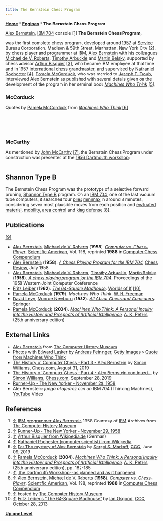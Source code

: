 ```yaml
---
title: The Bernstein Chess Program
---
```

**[Home](Home "Home") \* [Engines](Engines "Engines") \* The Bernstein Chess Program**



 [](http://www.computerhistory.org/chess/full_record.php?iid=stl-431614f6482e6) [Alex Bernstein](Alex_Bernstein "Alex Bernstein"), [IBM 704](IBM_704 "IBM 704") console <a id="cite-note-1" href="#cite-ref-1">[1]</a> 
**The Bernstein Chess Program**,  

was the first complete chess program, developed around [1957](Timeline#1957 "Timeline") at [Service Bureau Corporation](https://en.wikipedia.org/wiki/Service_Bureau_Corporation), [Madison](https://en.wikipedia.org/wiki/Madison_Avenue) & [59th Street](https://en.wikipedia.org/wiki/59th_Street_%28Manhattan%29), [Manhattan](https://en.wikipedia.org/wiki/Manhattan), [New York City](https://en.wikipedia.org/wiki/New_York_City) <a id="cite-note-2" href="#cite-ref-2">[2]</a>, by chess player and programmer at [IBM](index.php?title=IBM&action=edit&redlink=1 "IBM (page does not exist)"), [Alex Bernstein](Alex_Bernstein "Alex Bernstein") with his colleagues [Michael de V. Roberts](Michael_de_V._Roberts "Michael de V. Roberts"), [Timothy Arbuckle](Timothy_Arbuckle "Timothy Arbuckle") and [Martin Belsky](Martin_Belsky "Martin Belsky"), supported by chess advisor [Arthur Bisguier](https://en.wikipedia.org/wiki/Arthur_Bisguier) <a id="cite-note-3" href="#cite-ref-3">[3]</a>, who became IBM employee at that time and in 1957 [international chess grandmaster](https://en.wikipedia.org/wiki/International_Grandmaster), and supervised by [Nathaniel Rochester](Nathaniel_Rochester "Nathaniel Rochester") <a id="cite-note-4" href="#cite-ref-4">[4]</a>. [Pamela McCorduck](https://en.wikipedia.org/wiki/Pamela_McCorduck), who was married to [Joseph F. Traub](Mathematician#JFTraub "Mathematician"), interviewed Alex Bernstein as published with several details given on the development of the program in her seminal book *[Machines Who Think](Artificial_Intelligence#MachinesWhoThink "Artificial Intelligence")* <a id="cite-note-5" href="#cite-ref-5">[5]</a>.



### McCorduck


Quotes by [Pamela McCorduck](https://en.wikipedia.org/wiki/Pamela_McCorduck) from *[Machines Who Think](Artificial_Intelligence#MachinesWhoThink "Artificial Intelligence")* <a id="cite-note-6" href="#cite-ref-6">[6]</a>




```C++Bernstein drew upon not only his own experience with chess, but began to study [Modern Chess Openings](https://en.wikipedia.org/wiki/Modern_Chess_Openings), which came out then every two years, and spent six months going through some five hundred chess openings. He assigned scores to various positions, scores that depended not only on the pieces retained, but also on [area control](Square_Control "Square Control") of the board and [mobility](Mobility "Mobility"). He also developed a fourth measure, what he called a “[greens area](King_Pattern "King Pattern")” around the king, meaning that the more squares outward from the king controlled by his own side the better. But after six months of this he gave it up. He couldn’t make any sense out of it.

```


```C++At this time, Bernstein was unaware of [Shannon’s seminal papers](Claude_Shannon "Claude Shannon"), and did not know that chess had caught the interests of a group at [Los Alamos](Los_Alamos_National_Laboratory "Los Alamos National Laboratory"), including [J. Kister](James_Kister "James Kister"), [P. Stein](Paul_Stein "Paul Stein"), [S. Ulam](Stanislaw_Ulam "Stanislaw Ulam"), [W. Walden](William_Walden "William Walden"), and [M. Wells](Mark_Wells "Mark Wells"), who were working on a limited [6x6 board](MANIAC_I "MANIAC I"), rather than the regulation 8x8. Nor did he know that [Allen Newell](Allen_Newell "Allen Newell"), [J. C. Shaw](Cliff_Shaw "Cliff Shaw"), and [Herbert Simon](Herbert_Simon "Herbert Simon") together, and [John McCarthy](John_McCarthy "John McCarthy") independently, were also pondering chess-playing machines. Alex Bernstein only knew that the problem was hot ... 

```


```C++It was now that Bernstein became aware of [Turing’s](Alan_Turing "Alan Turing") work and read at least one of Shannon’s papers. When he finally began to see how he might codify some of the principles he felt were essential, he telephoned [Claude Shannon](Claude_Shannon "Claude Shannon") at [MIT](Massachusetts_Institute_of_Technology "Massachusetts Institute of Technology"). “I went up to MIT and spent a day or two with him, telling him what I was planning to do, and he said he thought it was intelligent, and a good way of proceeding. Essentially I felt I’d received his blessings, which was pleasant.”

```


```C++Bernstein also mentioned that he was working on the problem to [Dr. Edward Lasker](https://en.wikipedia.org/wiki/Edward_Lasker), a well-known chess writer, who introduced him to [Stanislaw Ulam](Stanislaw_Ulam "Stanislaw Ulam") of the Los Alamos group. Bernstein had the advantage that the Los Alamos group didn’t have, of a machine with a large amount of memory, although the four thousand words of memory the [IBM 704](IBM_704 "IBM 704") had to begin with were insufficient for Bernstein’s program in the end. The 704’s memory was to have doubled by the time Bernstein finished his program, and he still came within two hundred words of overflowing memory.

```


```C++So Bernstein’s chess program selected what seemed to be the likeliest fruitful moves, and these it examined in considerable depth, comparing one to another among a number of dimensions. The program contained a large data base, which allowed it to examine any particular piece or square at any time. In descending order of importance, the program asked such questions as, Is the [king](King "King") in [check](Check "Check")? If the king is in check, there is nothing else to do. Is the king in [double check](Check#DoubleCheck "Check")? If he is, merely to capture one piece that threatens the king will be insufficient; the king must be moved. The next question had to do with [material](Material "Material"): is there any to be gained, or any in danger of [capture](Captures "Captures")? And clearly it is more important to rescue or capture a rook than to rescue or capture a pawn, and this was factored into the program. 

```

### McCarthy


As mentioned by [John McCarthy](John_McCarthy "John McCarthy") <a id="cite-note-7" href="#cite-ref-7">[7]</a>, the Bernstein Chess Program under construction was presented at the [1956 Dartmouth workshop](https://en.wikipedia.org/wiki/Dartmouth_workshop):




```C++Alex Bernstein of IBM presented his chess program under construction. My reaction was to invent and recommend to him [alpha-beta](Alpha-Beta "Alpha-Beta") pruning. He was unconvinced. 

```

## Shannon Type B


The Bernstein Chess Program was the prototype of a selective forward pruning, [Shannon Type B](Type_B_Strategy "Type B Strategy") program. On an [IBM 704](IBM_704 "IBM 704"), one of the last vacuum tube computers, it searched four [plies](Ply "Ply") [minimax](Minimax "Minimax") in around 8 minutes, considering seven most plausible moves from each position and [evaluated](Evaluation "Evaluation") [material](Material "Material"), [mobility](Mobility "Mobility"), [area control](Square_Control "Square Control") and [king defense](King_Safety "King Safety") <a id="cite-note-8" href="#cite-ref-8">[8]</a>. 



## Publications


<a id="cite-note-9" href="#cite-ref-9">[9]</a>



* [Alex Bernstein](Alex_Bernstein "Alex Bernstein"), [Michael de V. Roberts](Michael_de_V._Roberts "Michael de V. Roberts") (**1958**). *[Computer vs. Chess-Player](http://www.computerhistory.org/chess/full_record.php?iid=doc-431614f690f16)*. [Scientific American](Scientific_American "Scientific American"), Vol. 198, reprinted **1988** in [Computer Chess Compendium](Computer_Chess_Compendium "Computer Chess Compendium")
* [Alex Bernstein](Alex_Bernstein "Alex Bernstein")  (**1958**). *[A Chess Playing Program for the IBM 704](http://www.computerhistory.org/chess/full_record.php?iid=doc-4316153963418)*. [Chess Review](https://en.wikipedia.org/wiki/Chess_Review), July 1958
* [Alex Bernstein](Alex_Bernstein "Alex Bernstein"), [Michael de V. Roberts](Michael_de_V._Roberts "Michael de V. Roberts"), [Timothy Arbuckle](Timothy_Arbuckle "Timothy Arbuckle"), [Martin Belsky](Martin_Belsky "Martin Belsky") (**1958**). *[A chess playing program for the IBM 704](https://www.computerhistory.org/chess/doc-431e18a41d415/)*. Proceedings of the 1958 Western Joint Computer Conference
* [Fritz Leiber](https://en.wikipedia.org/wiki/Fritz_Leiber) (**1962**). *[The 64-Square Madhouse](https://en.wikipedia.org/wiki/Fritz_Leiber_bibliography#Short_stories)*. [Worlds of If](http://www.unz.org/Pub/WorldsIfSF-1962may-00064) <a id="cite-note-10" href="#cite-ref-10">[10]</a>
* [Pamela McCorduck](https://en.wikipedia.org/wiki/Pamela_McCorduck) (**1979**). *Machines Who Think*. [W. H. Freeman](https://en.wikipedia.org/wiki/W._H._Freeman_and_Company)
* [David Levy](David_Levy "David Levy"), [Monroe Newborn](Monroe_Newborn "Monroe Newborn") (**1982**). *[All About Chess and Computers](http://link.springer.com/book/10.1007/978-3-642-85538-2)*. [Springer](https://en.wikipedia.org/wiki/Springer_Science%2BBusiness_Media)
* [Pamela McCorduck](https://en.wikipedia.org/wiki/Pamela_McCorduck) (**2004**). *[Machines Who Think: A Personal Inquiry into the History and Prospects of Artificial Intelligence](Artificial_Intelligence#MachinesWhoThink "Artificial Intelligence")*. [A. K. Peters](https://en.wikipedia.org/wiki/A_K_Peters) (25th anniversary edition)


## External Links


* [Alex Bernstein](https://www.computerhistory.org/chess/search/?q=Alex+Bernstein) from [The Computer History Museum](The_Computer_History_Museum "The Computer History Museum")
 * [Photos](https://www.gettyimages.de/fotos/ibm-704?editorialproducts=timelife&family=editorial&phrase=IBM%20704&page=1&recency=anydate&suppressfamilycorrection=true) with [Edward Lasker](https://en.wikipedia.org/wiki/Edward_Lasker) by [Andreas Feininger](https://en.wikipedia.org/wiki/Andreas_Feininger), [Getty Images](https://en.wikipedia.org/wiki/Getty_Images) » [Quote from Machines Who Think](IBM_704#QuoteMachinesWhoThink "IBM 704") 
* [The History of Computer Chess - Part 3 - Alex Bernstein](https://www.chess.com/blog/Ginger_GM/the-history-of-computer-chess-part-3-alex-bernstein) by [Simon Williams](https://en.wikipedia.org/wiki/Simon_Williams_(chess_player)), [Chess.com](index.php?title=Chess.com&action=edit&redlink=1 "Chess.com (page does not exist)"), August 31, 2019
* [The History of Computer Chess - Part 4 - Alex Bernstein continued...](https://www.chess.com/blog/Ginger_GM/the-history-of-computer-chess-part-4-alex-bernstein-continued) by [Simon Williams](https://en.wikipedia.org/wiki/Simon_Williams_(chess_player)), [Chess.com](index.php?title=Chess.com&action=edit&redlink=1 "Chess.com (page does not exist)"), September 28, 2019
* [Runner-Up - The New Yorker - November 29, 1958](https://www.newyorker.com/magazine/1958/11/29/runner-up-4)
* Alex Bernstein: *juega al ajedrez con un* IBM 704 (Thinking Machines), [YouTube](https://en.wikipedia.org/wiki/YouTube) Video


 
## References


1. <a id="cite-ref-1" href="#cite-note-1">↑</a> [IBM programmer Alex Bernstein](http://www.computerhistory.org/chess/full_record.php?iid=stl-431614f6482e6) 1958 Courtesy of [IBM](index.php?title=IBM&action=edit&redlink=1 "IBM (page does not exist)") Archives from [The Computer History Museum](The_Computer_History_Museum "The Computer History Museum")
2. <a id="cite-ref-2" href="#cite-note-2">↑</a> [Runner-Up - The New Yorker - November 29, 1958](http://www.newyorker.com/magazine/1958/11/29/runner-up-4)
3. <a id="cite-ref-3" href="#cite-note-3">↑</a> [Arthur Bisguier from Wikipedia.de](http://de.wikipedia.org/wiki/Arthur_Bisguier) (German)
4. <a id="cite-ref-4" href="#cite-note-4">↑</a> [Nathaniel Rochester (computer scientist) from Wikipedia](https://en.wikipedia.org/wiki/Nathaniel_Rochester_%28computer_scientist%29)
5. <a id="cite-ref-5" href="#cite-note-5">↑</a> [Re: The mystery of Alex Bernstein](http://www.talkchess.com/forum3/viewtopic.php?f=2&t=70939&start=17) by [Sergei S. Markoff](Sergei_Markoff "Sergei Markoff"), [CCC](CCC "CCC"), June 09, 2019
6. <a id="cite-ref-6" href="#cite-note-6">↑</a> [Pamela McCorduck](https://en.wikipedia.org/wiki/Pamela_McCorduck) (**2004**). *[Machines Who Think: A Personal Inquiry into the History and Prospects of Artificial Intelligence](Artificial_Intelligence#MachinesWhoThink "Artificial Intelligence")*. [A. K. Peters](https://en.wikipedia.org/wiki/A_K_Peters) (25th anniversary edition), pp. 182-185
7. <a id="cite-ref-7" href="#cite-note-7">↑</a> [The Dartmouth Workshop--as planned and as it happened](http://www-formal.stanford.edu/jmc/slides/dartmouth/dartmouth/node1.html)
8. <a id="cite-ref-8" href="#cite-note-8">↑</a> [Alex Bernstein](Alex_Bernstein "Alex Bernstein"), [Michael de V. Roberts](Michael_de_V._Roberts "Michael de V. Roberts") (**1958**). *[Computer vs. Chess-Player](http://www.computerhistory.org/chess/full_record.php?iid=doc-431614f690f16)*. [Scientific American](Scientific_American "Scientific American"), Vol. 198, reprinted **1988** in [Computer Chess Compendium](Computer_Chess_Compendium "Computer Chess Compendium")
9. <a id="cite-ref-9" href="#cite-note-9">↑</a> hosted by [The Computer History Museum](The_Computer_History_Museum "The Computer History Museum")
10. <a id="cite-ref-10" href="#cite-note-10">↑</a> [Fritz Leiber's "The 64-Square Madhouse"](http://www.talkchess.com/forum/viewtopic.php?t=49858) by [Ian Osgood](Ian_Osgood "Ian Osgood"), [CCC](CCC "CCC"), October 28, 2013

**[Up one Level](Engines "Engines")**







 
